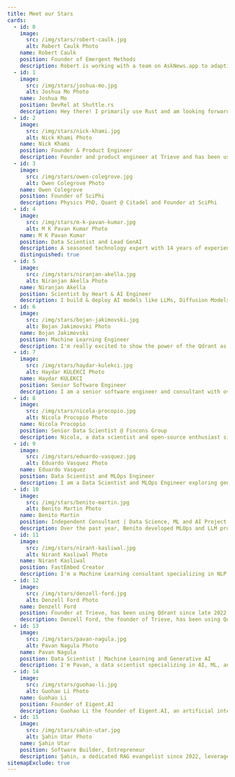 ```yaml
---
title: Meet our Stars
cards:
  - id: 0
    image:
      src: /img/stars/robert-caulk.jpg
      alt: Robert Caulk Photo
    name: Robert Caulk
    position: Founder of Emergent Methods
    description: Robert is working with a team on AskNews.app to adaptively enrich, index, and report on over 1 million news articles per day
  - id: 1
    image:
      src: /img/stars/joshua-mo.jpg
      alt: Joshua Mo Photo
    name: Joshua Mo
    position: DevRel at Shuttle.rs
    description: Hey there! I primarily use Rust and am looking forward to contributing to the Qdrant community!
  - id: 2
    image:
      src: /img/stars/nick-khami.jpg
      alt: Nick Khami Photo
    name: Nick Khami
    position: Founder & Product Engineer
    description: Founder and product engineer at Trieve and has been using Qdrant since late 2022
  - id: 3
    image:
      src: /img/stars/owen-colegrove.jpg
      alt: Owen Colegrove Photo
    name: Owen Colegrove
    position: Founder of SciPhi
    description: Physics PhD, Quant @ Citadel and Founder at SciPhi
  - id: 4
    image:
      src: /img/stars/m-k-pavan-kumar.jpg
      alt: M K Pavan Kumar Photo
    name: M K Pavan Kumar
    position: Data Scientist and Lead GenAI
    description: A seasoned technology expert with 14 years of experience in full stack development, cloud solutions, & artificial intelligence
    distinguished: true
  - id: 5
    image:
      src: /img/stars/niranjan-akella.jpg
      alt: Niranjan Akella Photo
    name: Niranjan Akella
    position: Scientist by Heart & AI Engineer
    description: I build & deploy AI models like LLMs, Diffusion Models & Vision Models at scale
  - id: 6
    image:
      src: /img/stars/bojan-jakimovski.jpg
      alt: Bojan Jakimovski Photo
    name: Bojan Jakimovski
    position: Machine Learning Engineer
    description: I'm really excited to show the power of the Qdrant as vector database
  - id: 7
    image:
      src: /img/stars/haydar-kulekci.jpg
      alt: Haydar KULEKCI Photo
    name: Haydar KULEKCI
    position: Senior Software Engineer
    description: I am a senior software engineer and consultant with over 10 years of experience in data management, processing, and software development.
  - id: 8
    image:
      src: /img/stars/nicola-procopio.jpg
      alt: Nicola Procopio Photo
    name: Nicola Procopio
    position: Senior Data Scientist @ Fincons Group
    description: Nicola, a data scientist and open-source enthusiast since 2009, has used Qdrant since 2023. He developed fastembed for Haystack, vector search for Cheshire Cat A.I., and shares his expertise through articles, tutorials, and talks.
  - id: 9
    image:
      src: /img/stars/eduardo-vasquez.jpg
      alt: Eduardo Vasquez Photo
    name: Eduardo Vasquez
    position: Data Scientist and MLOps Engineer
    description: I am a Data Scientist and MLOps Engineer exploring generative AI and LLMs, creating YouTube content on RAG workflows and fine-tuning LLMs. I hold an MSc in Statistics and Data Science.
  - id: 10
    image:
      src: /img/stars/benito-martin.jpg
      alt: Benito Martin Photo
    name: Benito Martin
    position: Independent Consultant | Data Science, ML and AI Project Implementation | Teacher and Course Content Developer
    description: Over the past year, Benito developed MLOps and LLM projects. Based in Switzerland, Benito continues to advance his skills.
  - id: 11
    image:
      src: /img/stars/nirant-kasliwal.jpg
      alt: Nirant Kasliwal Photo
    name: Nirant Kasliwal
    position: FastEmbed Creator
    description: I'm a Machine Learning consultant specializing in NLP and Vision systems for early-stage products. I've authored an NLP book recommended by Dr. Andrew Ng to Stanford's CS230 students and maintain FastEmbed at Qdrant for speed.
  - id: 12
    image:
      src: /img/stars/denzell-ford.jpg
      alt: Denzell Ford Photo
    name: Denzell Ford
    position: Founder at Trieve, has been using Qdrant since late 2022.
    description: Denzell Ford, the founder of Trieve, has been using Qdrant since late 2022. He's passionate about helping people in the community.
  - id: 13
    image:
      src: /img/stars/pavan-nagula.jpg
      alt: Pavan Nagula Photo
    name: Pavan Nagula
    position: Data Scientist | Machine Learning and Generative AI
    description: I'm Pavan, a data scientist specializing in AI, ML, and big data analytics. I love experimenting with new technologies in the AI and ML space, and Qdrant is a place where I've seen such innovative implementations recently.
  - id: 14
    image:
      src: /img/stars/guohao-li.jpg
      alt: Guohao Li Photo
    name: Guohao Li
    position: Founder of Eigent.AI
    description: Guohao Li the founder of Eigent.AI, an artificial intelligence researcher and an open-source contributor working on building intelligent agents that can perceive, learn, communicate, reason, and act. He is the core lead of the open source projects CAMEL-AI.org.
  - id: 15
    image:
      src: /img/stars/sahin-utar.jpg
      alt: Şahin Utar Photo
    name: Şahin Utar
    position: Software Builder, Entrepreneur
    description: Şahin, a dedicated RAG evangelist since 2022, leverages vector databases in his startups as an early GenAI adopter. A former CTO, now an entrepreneur, he focuses on Dart and Python, using GenAI, RAG, and domain ontologies to simplify complex consumer challenges.
sitemapExclude: true
---
```


